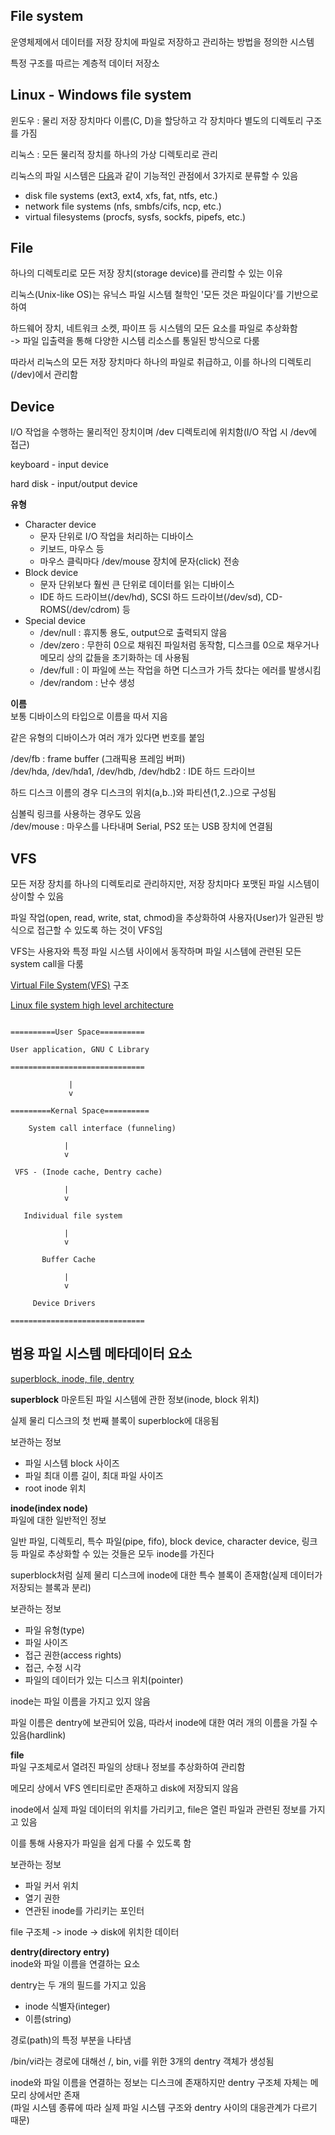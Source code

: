 ## File system

운영체제에서 데이터를 저장 장치에 파일로 저장하고 관리하는 방법을 정의한 시스템

특정 구조를 따르는 계층적 데이터 저장소

## Linux - Windows file system

윈도우 : 물리 저장 장치마다 이름(C, D)을 할당하고 각 장치마다 별도의 디렉토리 구조를 가짐  

리눅스 : 모든 물리적 장치를 하나의 가상 디렉토리로 관리

리눅스의 파일 시스템은 [다음](https://linux-kernel-labs.github.io/refs/pull/187/merge/labs/filesystems_part1.html#virtual-filesystem-vfs)과 같이 기능적인 관점에서 3가지로 분류할 수 있음
* disk file systems (ext3, ext4, xfs, fat, ntfs, etc.)
* network file systems (nfs, smbfs/cifs, ncp, etc.)
* virtual filesystems (procfs, sysfs, sockfs, pipefs, etc.)

## File

하나의 디렉토리로 모든 저장 장치(storage device)를 관리할 수 있는 이유

리눅스(Unix-like OS)는 유닉스 파일 시스템 철학인 '모든 것은 파일이다'를 기반으로 하여

하드웨어 장치, 네트워크 소켓, 파이프 등 시스템의 모든 요소를 파일로 추상화함  
-> 파일 입출력을 통해 다양한 시스템 리소스를 통일된 방식으로 다룸

따라서 리눅스의 모든 저장 장치마다 하나의 파일로 취급하고, 이를 하나의 디렉토리(/dev)에서 관리함

## Device

I/O 작업을 수행하는 물리적인 장치이며 /dev 디렉토리에 위치함(I/O 작업 시 /dev에 접근)

keyboard - input device

hard disk - input/output device 

**유형**  

* Character device
    * 문자 단위로 I/O 작업을 처리하는 디바이스
    * 키보드, 마우스 등
    * 마우스 클릭마다 /dev/mouse 장치에 문자(click) 전송
* Block device
    * 문자 단위보다 훨씬 큰 단위로 데이터를 읽는 디바이스
    * IDE 하드 드라이브(/dev/hd), SCSI 하드 드라이브(/dev/sd), CD-ROMS(/dev/cdrom) 등
* Special device
    * /dev/null : 휴지통 용도, output으로 출력되지 않음
    * /dev/zero :  무한히 0으로 채워진 파일처럼 동작함, 디스크를 0으로 채우거나 메모리 상의 값들을 초기화하는 데 사용됨
    * /dev/full : 이 파일에 쓰는 작업을 하면 디스크가 가득 찼다는 에러를 발생시킴
    * /dev/random : 난수 생성

**이름**  
보통 디바이스의 타입으로 이름을 따서 지음

같은 유형의 디바이스가 여러 개가 있다면 번호를 붙임

/dev/fb : frame buffer (그래픽용 프레임 버퍼)  
/dev/hda, /dev/hda1, /dev/hdb, /dev/hdb2 : IDE 하드 드라이브

하드 디스크 이름의 경우 디스크의 위치(a,b..)와 파티션(1,2..)으로 구성됨

심볼릭 링크를 사용하는 경우도 있음  
/dev/mouse : 마우스를 나타내며 Serial, PS2 또는 USB 장치에 연결됨

## VFS

모든 저장 장치를 하나의 디렉토리로 관리하지만, 저장 장치마다 포맷된 파일 시스템이 상이할 수 있음

파일 작업(open, read, write, stat, chmod)을 추상화하여 사용자(User)가 일관된 방식으로 접근할 수 있도록 하는 것이 VFS임

VFS는 사용자와 특정 파일 시스템 사이에서 동작하며 파일 시스템에 관련된 모든 system call을 다룸

[Virtual File System(VFS)](https://www.kernel.org/doc/html/latest/filesystems/vfs.html) 구조

[Linux file system high level architecture](https://developer.ibm.com/tutorials/l-linux-filesystem/)

```

==========User Space==========

User application, GNU C Library

==============================

             |
             v

=========Kernal Space==========

    System call interface (funneling)

            |
            v

 VFS - (Inode cache, Dentry cache)

            |
            v

   Individual file system

            |
            v

       Buffer Cache

            |
            v

     Device Drivers

==============================

```

## 범용 파일 시스템 메타데이터 요소

[superblock, inode, file, dentry](https://linux-kernel-labs.github.io/refs/pull/187/merge/labs/filesystems_part1.html#the-general-file-system-model)

**superblock**
마운트된 파일 시스템에 관한 정보(inode, block 위치)

실제 물리 디스크의 첫 번째 블록이 superblock에 대응됨

보관하는 정보
* 파일 시스템 block 사이즈
* 파일 최대 이름 길이, 최대 파일 사이즈 
* root inode 위치

**inode(index node)**  
파일에 대한 일반적인 정보

일반 파일, 디렉토리, 특수 파일(pipe, fifo), block device, character device, 링크 등 파일로 추상화할 수 있는 것들은 모두 inode를 가진다

superblock처럼 실제 물리 디스크에 inode에 대한 특수 블록이 존재함(실제 데이터가 저장되는 블록과 분리)

보관하는 정보
* 파일 유형(type)
* 파일 사이즈
* 접근 권한(access rights)
* 접근, 수정 시각
* 파일의 데이터가 있는 디스크 위치(pointer)

inode는 파일 이름을 가지고 있지 않음

파일 이름은 dentry에 보관되어 있음, 따라서 inode에 대한 여러 개의 이름을 가질 수 있음(hardlink)

**file**  
파일 구조체로서 열려진 파일의 상태나 정보를 추상화하여 관리함

메모리 상에서 VFS 엔티티로만 존재하고 disk에 저장되지 않음

inode에서 실제 파일 데이터의 위치를 가리키고, file은 열린 파일과 관련된 정보를 가지고 있음

이를 통해 사용자가 파일을 쉽게 다룰 수 있도록 함

보관하는 정보
* 파일 커서 위치
* 열기 권한
* 연관된 inode를 가리키는 포인터

file 구조체 -> inode -> disk에 위치한 데이터

**dentry(directory entry)**  
inode와 파일 이름을 연결하는 요소

dentry는 두 개의 필드를 가지고 있음
* inode 식별자(integer)
* 이름(string)

경로(path)의 특정 부분을 나타냄

/bin/vi라는 경로에 대해선 /, bin, vi를 위한 3개의 dentry 객체가 생성됨

inode와 파일 이름을 연결하는 정보는 디스크에 존재하지만 dentry 구조체 자체는 메모리 상에서만 존재  
(파일 시스템 종류에 따라 실제 파일 시스템 구조와 dentry 사이의 대응관계가 다르기 때문)
